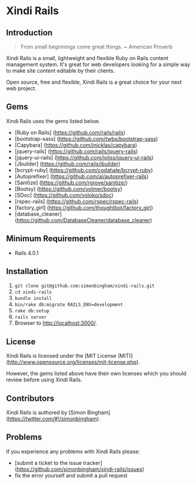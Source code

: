 # Xindi Rails

## Introduction

> From small beginnings come great things. ~ American Proverb

Xindi Rails is a small, lightweight and flexible Ruby on Rails content management system. It's great for web developers looking for a simple way to make site content editable by their clients.

Open source, free and flexible, Xindi Rails is a great choice for your next web project.

## Gems

Xindi Rails uses the gems listed below.

* [Ruby on Rails] (https://github.com/rails/rails)
* [bootstrap-sass] (https://github.com/twbs/bootstrap-sass)
* [Capybara] (https://github.com/jnicklas/capybara)
* [jquery-rails] (https://github.com/rails/jquery-rails)
* [jquery-ui-rails] (https://github.com/joliss/jquery-ui-rails)
* [Jbuilder] (https://github.com/rails/jbuilder)
* [bcrypt-ruby] (https://github.com/codahale/bcrypt-ruby)
* [Autoprefixer] (https://github.com/ai/autoprefixer-rails)
* [Sanitize] (https://github.com/rgrove/sanitize/)
* [Bootsy] (https://github.com/volmer/bootsy)
* [SDoc] (https://github.com/voloko/sdoc)
* [rspec-rails] (https://github.com/rspec/rspec-rails)
* [factory_girl] (https://github.com/thoughtbot/factory_girl)
* [database_cleaner] (https://github.com/DatabaseCleaner/database_cleaner)

## Minimum Requirements

* Rails 4.0.1

## Installation

1. `git clone git@github.com:simonbingham/xindi-rails.git`
2. `cd xindi-rails`
3. `bundle install`
4. `bin/rake db:migrate RAILS_ENV=development`
5. `rake db:setup`
6. `rails server`
7. Browser to [http://localhost:3000/](http://localhost:3000/).

## License

Xindi Rails is licensed under the [MIT License (MIT)] (http://www.opensource.org/licenses/mit-license.php).

However, the gems listed above have their own licenses which you should review before using Xindi Rails.

## Contributors

Xindi Rails is authored by [Simon Bingham] (https://twitter.com/#!/simonbingham).

## Problems

If you experience any problems with Xindi Rails please:

* [submit a ticket to the issue tracker] (https://github.com/simonbingham/xindi-rails/issues)
* fix the error yourself and submit a pull request
